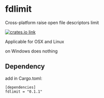 # fdlimit
Cross-platform raise open file descriptors limit 

[![crates.io link](https://img.shields.io/crates/v/fdlimit.svg)](https://crates.io/crates/fdlimit)

Applicable for OSX and Linux

on Windows does nothing

## Dependency

add in Cargo.toml: 
```
[dependencies]
fdlimit = "0.1.1"
```
